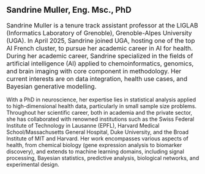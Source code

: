 ## Sandrine Muller, Eng. Msc., PhD
<p style="font-size:16px"> 
Sandrine Muller is a tenure track assistant professor at the LIGLAB (Informatics Laboratory of Grenoble), Grenoble-Alpes University (UGA). In April 2025, Sandrine joined UGA, hosting one of the top AI French cluster, to pursue her academic career in AI for health. During her academic career, Sandrine specialized in the fields of artificial intelligence (AI) applied to chemoinformatics, genomics, and brain imaging with core component in methodology. Her current interests are on data integration, health use cases, and Bayesian generative modelling. 

With a PhD in neuroscience, her expertise lies in statistical analysis applied to high-dimensional health data, particularly in small sample size problems.
Throughout her scientific career, both in academia and the private sector, she has collaborated with renowned institutions such as the Swiss Federal Institute of Technology in Lausanne (EPFL), Harvard Medical School/Massachusetts General Hospital, Duke University, and the Broad Institute of MIT and Harvard.
Her work encompasses various aspects of health, from chemical biology (gene expression analysis to biomarker discovery), and extends to machine learning domains, including signal processing, Bayesian statistics, predictive analysis, biological networks, and experimental design.


